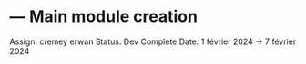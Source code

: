 # — Main module creation

Assign: cremey erwan
Status: Dev Complete
Date: 1 février 2024 → 7 février 2024